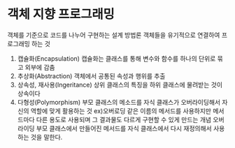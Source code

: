 # 객체 지향 프로그래밍
객체를 기준으로 코드를 나누어 구현하는 설계 방법론
객체들을 유기적으로 연결하여 프로그래밍 하는 것

1. 캡슐화(Encapsulation)
   캡슐화는 클래스를 통해 변수와 함수를 하나의 단위로 묶고 외부에 감춤
2. 추상화(Abstraction)
   객체에서 공통된 속성과 행위를 추출
3. 상속성, 재사용(Ingeritance)
   상위 클래스의 특징을 하위 클래스에 물려받는 것이 상속이다
4. 다형성(Polymorphism)
   부모 클래스의 메소드를 자식 클래스가 오버라이딩해서 자신의 역할에 맞게 활용하는 것
   ex)오버로딩
      같은 이름의 메서드를 사용하지만 메서드마다 다른 용도로 사용되며 그 결과물도 다르게 구현할 수 있게 만드는 개념
      오버라이딩
      부모 클래스에서 만들어진 메서드를 자식 클래스에서 다시 재정의해서 사용하는 것을 말한다.

